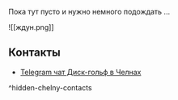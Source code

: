 Пока тут пусто и нужно немного подождать ...

![[ждун.png]]

## Контакты
- [Telegram чат Диск-гольф в Челнах](https://t.me/dg_shilna_chat)

^hidden-chelny-contacts
